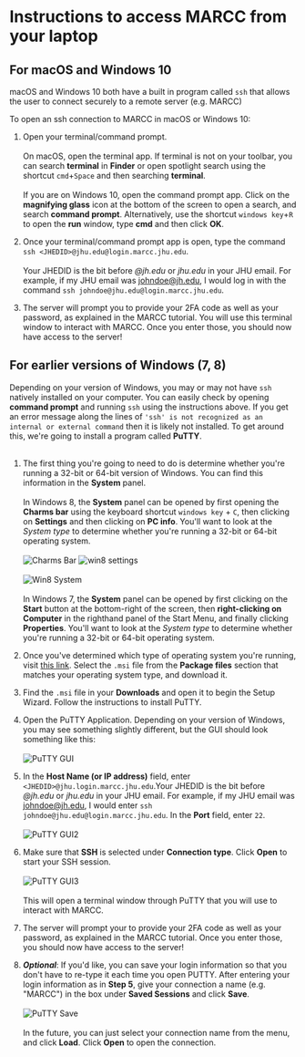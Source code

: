 # Instructions to access MARCC from your laptop

## For macOS and Windows 10

macOS and Windows 10 both have a built in program called `ssh` that allows the user to connect securely to a remote server (e.g. MARCC)

To open an ssh connection to MARCC in macOS or Windows 10:

1. Open your terminal/command prompt.<br /><br />On macOS, open the terminal app. If terminal is not on your toolbar, you can search **terminal** in **Finder** or open spotlight search using the shortcut `cmd`+`Space` and then searching **terminal**.<br /><br />If you are on Windows 10, open the command prompt app. Click on the **magnifying glass** icon at the bottom of the screen to open a search, and search **command prompt**. Alternatively, use the shortcut `windows key`+`R` to open the **run** window, type **cmd** and then click **OK**.

2. Once your terminal/command prompt app is open, type the command `ssh <JHEDID>@jhu.edu@login.marcc.jhu.edu`.<br /><br />Your JHEDID is the bit before *@jh.edu* or *jhu.edu* in your JHU email. For example, if my JHU email was johndoe@jh.edu, I would log in with the command `ssh johndoe@jhu.edu@login.marcc.jhu.edu`.

3. The server will prompt you to provide your 2FA code as well as your password, as explained in the MARCC tutorial. You will use this terminal window to interact with MARCC. Once you enter those, you should now have access to the server!


## For earlier versions of Windows (7, 8)

Depending on your version of Windows, you may or may not have `ssh` natively installed on your computer. You can easily check by opening **command prompt** and running `ssh` using the instructions above. If you get an error message along the lines of `'ssh' is not recognized as an internal or external command` then it is likely not installed. To get around this, we're going to install a program called **PuTTY**.<br /><br />

1. The first thing you're going to need to do is determine whether you're running a 32-bit or 64-bit version of Windows. You can find this information in the **System** panel.<br /><br />In Windows 8, the **System** panel can be opened by first opening the **Charms bar** using the keyboard shortcut `windows key` + `C`, then clicking on **Settings** and then clicking on **PC info**. You'll want to look at the *System type* to determine whether you're running a 32-bit or 64-bit operating system.<br /><br />![Charms Bar](https://raw.githubusercontent.com/bxlab/qbb2020/master/resources_for_prep/charms_bar.png)	![win8 settings](https://raw.githubusercontent.com/bxlab/qbb2020/master/resources_for_prep/windows8_settings.png)<br /><br />![Win8 System](https://raw.githubusercontent.com/bxlab/qbb2020/master/resources_for_prep/windows8_system.png)<br /><br />In Windows 7, the **System** panel can be opened by first clicking on the **Start** button at the bottom-right of the screen, then **right-clicking on Computer** in the righthand panel of the Start Menu, and finally clicking **Properties**. You'll want to look at the *System type* to determine whether you're running a 32-bit or 64-bit operating system.

2. Once you've determined which type of operating system you're running, visit [this link](https://www.chiark.greenend.org.uk/~sgtatham/putty/latest.html). Select the `.msi` file from the **Package files** section that matches your operating system type, and download it.

3. Find the `.msi` file in your **Downloads** and open it to begin the Setup Wizard. Follow the instructions to install PuTTY.

4. Open the PuTTY Application. Depending on your version of Windows, you may see something slightly different, but the GUI should look something like this:<br/><br/>![PuTTY GUI](https://raw.githubusercontent.com/bxlab/qbb2020/master/resources_for_prep/PuTTY_gui.png)

5. In the **Host Name (or IP address)** field, enter `<JHEDID>@jhu.login.marcc.jhu.edu`.Your JHEDID is the bit before *@jh.edu* or *jhu.edu* in your JHU email. For example, if my JHU email was johndoe@jh.edu, I would enter `ssh johndoe@jhu.edu@login.marcc.jhu.edu`. In the **Port** field, enter `22`.<br /><br />![PuTTY GUI2](https://raw.githubusercontent.com/bxlab/qbb2020/master/resources_for_prep/PuTTY_gui_hostname.png)

6. Make sure that **SSH** is selected under **Connection type**. Click **Open** to start your SSH session.<br /><br />![PuTTY GUI3](https://raw.githubusercontent.com/bxlab/qbb2020/master/resources_for_prep/PuTTY_gui_open.png)<br /><br />This will open a terminal window through PuTTY that you will use to interact with MARCC.

7. The server will prompt your to provide your 2FA code as well as your password, as explained in the MARCC tutorial. Once you enter those, you should now have access to the server!

8. ***Optional***: If you'd like, you can save your login information so that you don't have to re-type it each time you open PUTTY. After entering your login information as in **Step 5**, give your connection a name (e.g. "MARCC") in the box under **Saved Sessions** and click **Save**.<br /><br />![PuTTY Save](https://raw.githubusercontent.com/bxlab/qbb2020/master/resources_for_prep/PuTTY_save.png)<br /><br />In the future, you can just select your connection name from the menu, and click **Load**. Click **Open** to open the connection.